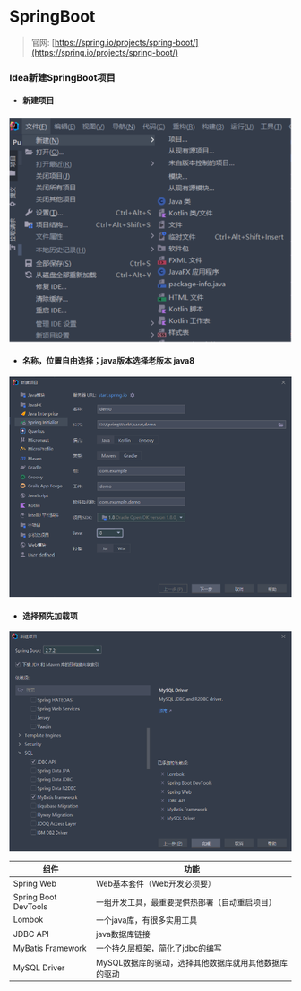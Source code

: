 # SpringBoot

> 官网: [https://spring.io/projects/spring-boot/](https://spring.io/projects/spring-boot/)

### Idea新建SpringBoot项目
- #### 新建项目

![avatar](img/1-1.png)

- #### 名称，位置自由选择；java版本选择老版本 java8

![avatar](img/1-2.png)

- #### 选择预先加载项

![avatar](img/1-3.png)

|组件|功能|
| ---- | ---- |
|Spring Web|Web基本套件（Web开发必须要）|
|Spring Boot DevTools|一组开发工具，最重要提供热部署（自动重启项目）
|Lombok|一个java库，有很多实用工具
|JDBC API|java数据库链接
|MyBatis Framework|一个持久层框架，简化了jdbc的编写
|MySQL Driver|MySQL数据库的驱动，选择其他数据库就用其他数据库的驱动

